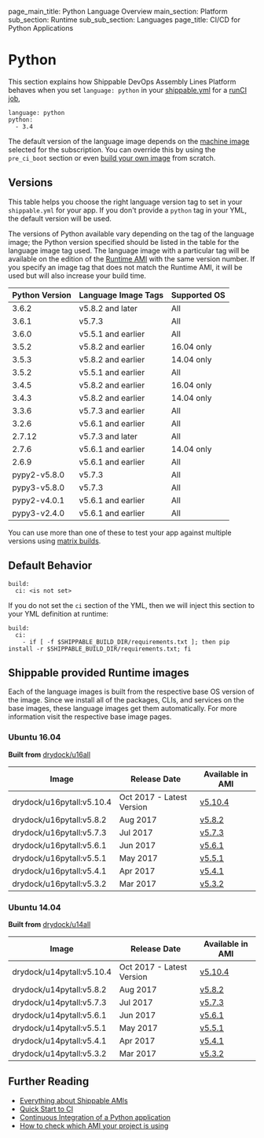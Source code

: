 page_main_title: Python Language Overview
main_section: Platform
sub_section: Runtime
sub_sub_section: Languages
page_title: CI/CD for Python Applications

# Python

This section explains how Shippable DevOps Assembly Lines Platform behaves when you set `language: python` in your [shippable.yml](/platform/tutorial/workflow/shippable-yml) for a [runCI job](/platform/workflow/job/runci),

```
language: python
python:
  - 3.4
```

The default version of the language image depends on the [machine image](/platform/tutorial/runtime/ami-overview/) selected for the subscription. You can override this by using the `pre_ci_boot` section or even [build your own image](/ci/custom-docker-image) from scratch.

<a name="versions"></a>
## Versions

This table helps you choose the right language version tag to set in your `shippable.yml` for your app. If you don't provide a `python` tag in your YML, the default version will be used.

The versions of Python available vary depending on the tag of the language image; the Python version specified should be listed in the table for the language image tag used. The language image with a particular tag will be available on the edition of the [Runtime AMI](/platform/tutorial/runtime/ami-overview) with the same version number. If you specify an image tag that does not match the Runtime AMI, it will be used but will also increase your build time.

| Python Version |   Language Image Tags  | Supported OS
|----------------|------------------------|--------------
|3.6.2           |   v5.8.2 and later     | All          
|3.6.1           |   v5.7.3               | All          
|3.6.0           |   v5.5.1 and earlier   | All          
|3.5.2           |   v5.8.2 and earlier   | 16.04 only
|3.5.3           |   v5.8.2 and earlier   | 14.04 only
|3.5.2           |   v5.5.1 and earlier   | All
|3.4.5           |   v5.8.2 and earlier   | 16.04 only
|3.4.3           |   v5.8.2 and earlier   | 14.04 only
|3.3.6           |   v5.7.3 and earlier   | All        
|3.2.6           |   v5.6.1 and earlier   | All        
|2.7.12          |   v5.7.3 and later     | All        
|2.7.6           |   v5.6.1 and earlier   | 14.04 only
|2.6.9           |   v5.6.1 and earlier   | All        
|pypy2-v5.8.0    |   v5.7.3               | All        
|pypy3-v5.8.0    |   v5.7.3               | All        
|pypy2-v4.0.1    |   v5.6.1 and earlier   | All        
|pypy3-v2.4.0    |   v5.6.1 and earlier   | All

You can use more than one of these to test your app against multiple versions using [matrix builds](/ci/matrix-builds).

## Default Behavior

```
build:
  ci: <is not set>
```

If you do not set the `ci` section of the YML, then we will inject this section to your YML definition at runtime:

```
build:
  ci:
    - if [ -f $SHIPPABLE_BUILD_DIR/requirements.txt ]; then pip install -r $SHIPPABLE_BUILD_DIR/requirements.txt; fi
```

## Shippable provided Runtime images
Each of the language images is built from the respective base OS version of the image. Since we install all of the packages, CLIs, and services on the base images, these language images get them automatically. For more information visit the respective base image pages.

### Ubuntu 16.04

**Built from** [drydock/u16all](/platform/runtime/os/ubuntu16)

|Image| Release Date |Available in AMI |
|----------|------------|-----|
drydock/u16pytall:v5.10.4  | Oct 2017 - Latest Version | [v5.10.4](/platform/tutorial/runtime/ami-v5104)
drydock/u16pytall:v5.8.2  | Aug 2017  | [v5.8.2](/platform/tutorial/runtime/ami-v582)
drydock/u16pytall:v5.7.3  | Jul 2017  | [v5.7.3](/platform/tutorial/runtime/ami-v573)
drydock/u16pytall:v5.6.1  | Jun 2017  | [v5.6.1](/platform/tutorial/runtime/ami-v561)
drydock/u16pytall:v5.5.1  | May 2017  | [v5.5.1](/platform/tutorial/runtime/ami-v551)
drydock/u16pytall:v5.4.1  | Apr 2017  | [v5.4.1](/platform/tutorial/runtime/ami-v541)
drydock/u16pytall:v5.3.2  | Mar 2017  | [v5.3.2](/platform/tutorial/runtime/ami-v532)

### Ubuntu 14.04

**Built from** [drydock/u14all](/platform/runtime/os/ubuntu14)

|Image| Release Date |Available in AMI |
|----------|------------|-----|
drydock/u14pytall:v5.10.4  | Oct 2017 - Latest Version | [v5.10.4](/platform/tutorial/runtime/ami-v5104)
drydock/u14pytall:v5.8.2  | Aug 2017  | [v5.8.2](/platform/tutorial/runtime/ami-v582)
drydock/u14pytall:v5.7.3  | Jul 2017  | [v5.7.3](/platform/tutorial/runtime/ami-v573)
drydock/u14pytall:v5.6.1  | Jun 2017  | [v5.6.1](/platform/tutorial/runtime/ami-v561)
drydock/u14pytall:v5.5.1  | May 2017  | [v5.5.1](/platform/tutorial/runtime/ami-v551)
drydock/u14pytall:v5.4.1  | Apr 2017  | [v5.4.1](/platform/tutorial/runtime/ami-v541)
drydock/u14pytall:v5.3.2  | Mar 2017  | [v5.3.2](/platform/tutorial/runtime/ami-v532)


## Further Reading
* [Everything about Shippable AMIs](/platform/tutorial/runtime/ami-overview)
* [Quick Start to CI](/getting-started/ci-sample)
* [Continuous Integration of a Python application](/ci/python-continuous-integration)
* [How to check which AMI your project is using](/platform/tutorial/runtime/ami-overview/#viewing-subscription-machine-image)
